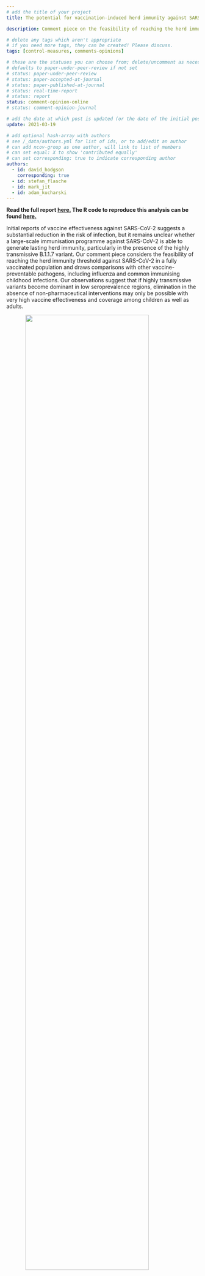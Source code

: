 ```yaml
---
# add the title of your project
title: The potential for vaccination-induced herd immunity against SARS-CoV-2

description: Comment piece on the feasibility of reaching the herd immunity threshold against SARS-CoV-2, drawing comparisons with other vaccine-preventable pathogens.

# delete any tags which aren't appropriate
# if you need more tags, they can be created! Please discuss.
tags: [control-measures, comments-opinions]

# these are the statuses you can choose from; delete/uncomment as necessary
# defaults to paper-under-peer-review if not set
# status: paper-under-peer-review
# status: paper-accepted-at-journal
# status: paper-published-at-journal
# status: real-time-report
# status: report
status: comment-opinion-online
# status: comment-opinion-journal

# add the date at which post is updated (or the date of the initial post, if its the initial post) in YYYY-MM-DD
update: 2021-03-19

# add optional hash-array with authors
# see /_data/authors.yml for list of ids, or to add/edit an author
# can add ncov-group as one author, will link to list of members
# can set equal: X to show 'contributed equally'
# can set corresponding: true to indicate corresponding author
authors:
  - id: david_hodgson
    corresponding: true
  - id: stefan_flasche
  - id: mark_jit
  - id: adam_kucharski
---
```


**Read the full report [here.](reports/hit_analysis.pdf) The R code to reproduce this analysis can be found [here.](https://github.com/adamkucharski/hit-analysis)**

Initial reports of vaccine effectiveness against SARS-CoV-2 suggests a substantial reduction in the risk of infection, but it remains unclear whether a large-scale immunisation programme against SARS-CoV-2 is able to generate lasting herd immunity, particularly in the presence of the highly transmissive B.1.1.7 variant. Our comment piece considers the feasibility of reaching the herd immunity threshold against SARS-CoV-2 in a fully vaccinated population and draws comparisons with other vaccine-preventable pathogens, including influenza and common immunising childhood infections. Our observations suggest that if highly transmissive variants become dominant in low seroprevalence regions, elimination in the absence of non-pharmaceutical interventions may only be possible with very high vaccine effectiveness and coverage among children as well as adults.

<img src="figures/hit_analysis_fig.pdf" width="80%" style="display: block; margin: auto;" />

**Figure: Comparison of vaccine impact and herd immunity thresholds for different vaccine-preventable viral diseases. A) Comparison of the effectiveness of currently available vaccines against the herd immunity threshold for different viruses. The black line shows the minimum vaccine effectiveness needed to achieve herd immunity for given R0 values. Colour points represent samples from available effectiveness and transmissibility estimates (see Appendix), with large points showing medians. If sampled points are above the line, vaccination of the entire population could in theory lead to epidemic control; the more samples that are above the line, the higher the probability of control. B) Vaccination coverage required to reach herd immunity for pre-B.1.1.7-like transmission and different levels of vaccine effectiveness. Line shows median and shaded region 95% Credible Interval. Blue, 90% effectiveness in reducing transmission; green, 70%; red 50%. C) Vaccination coverage required to reach herd immunity for B.1.1.7-like transmission. Data sources are provided in the supplementary appendix.**
